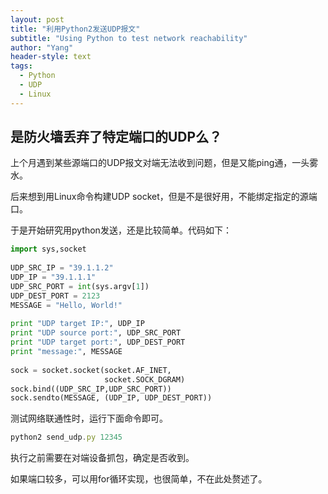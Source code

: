```yaml
---
layout: post
title: "利用Python2发送UDP报文"
subtitle: "Using Python to test network reachability"
author: "Yang"
header-style: text
tags:
  - Python
  - UDP
  - Linux
---
```



是防火墙丢弃了特定端口的UDP么？
------


上个月遇到某些源端口的UDP报文对端无法收到问题，但是又能ping通，一头雾水。

后来想到用Linux命令构建UDP socket，但是不是很好用，不能绑定指定的源端口。

于是开始研究用python发送，还是比较简单。代码如下：

```python
import sys,socket
 
UDP_SRC_IP = "39.1.1.2"
UDP_IP = "39.1.1.1"
UDP_SRC_PORT = int(sys.argv[1])
UDP_DEST_PORT = 2123
MESSAGE = "Hello, World!"
 
print "UDP target IP:", UDP_IP
print "UDP source port:", UDP_SRC_PORT
print "UDP target port:", UDP_DEST_PORT
print "message:", MESSAGE
 
sock = socket.socket(socket.AF_INET,
                     socket.SOCK_DGRAM)
sock.bind((UDP_SRC_IP,UDP_SRC_PORT))
sock.sendto(MESSAGE, (UDP_IP, UDP_DEST_PORT))
```

测试网络联通性时，运行下面命令即可。

```ts
python2 send_udp.py 12345
```

执行之前需要在对端设备抓包，确定是否收到。

如果端口较多，可以用for循环实现，也很简单，不在此处赘述了。
